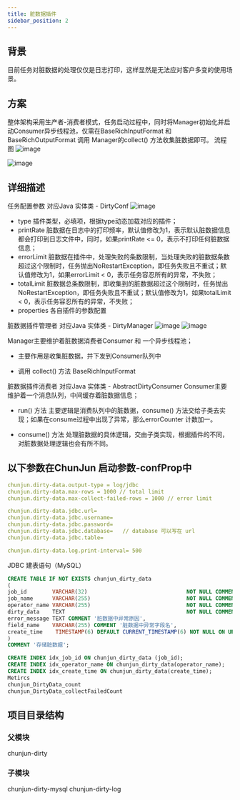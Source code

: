 ```yaml
---
title: 脏数据插件
sidebar_position: 2
---
```

## 背景
目前任务对脏数据的处理仅仅是日志打印，这样显然是无法应对客户多变的使用场景。
## 方案
整体架构采用生产者-消费者模式，任务启动过程中，同时将Manager初始化并启动Consumer异步线程池，仅需在BaseRichInputFormat 和 BaseRichOutputFormat 调用 Manager的collect() 方法收集脏数据即可。
流程图
![image](/chunjun/doc/dirty/dirty-1.png)

![image](/chunjun/doc/dirty/dirty-2.png)

## 详细描述
任务配置参数
对应Java 实体类 - DirtyConf
![image](/chunjun/doc/dirty/dirty-conf.png)

* type
  插件类型，必填项，根据type动态加载对应的插件；
* printRate
  脏数据在日志中的打印频率，默认值修改为1，表示默认脏数据信息都会打印到日志文件中，同时，如果printRate <= 0，表示不打印任何脏数据信息；
* errorLimit
  脏数据在插件中，处理失败的条数限制，当处理失败的脏数据条数超过这个限制时，任务抛出NoRestartException，即任务失败且不重试；默认值修改为1，如果errorLimit < 0，表示任务容忍所有的异常，不失败；
* totalLimit
  脏数据总条数限制，即收集到的脏数据超过这个限制时，任务抛出NoRestartException，即任务失败且不重试；默认值修改为1，如果totalLimit < 0，表示任务容忍所有的异常，不失败；
* properties
  各自插件的参数配置

脏数据插件管理者
对应Java 实体类 - DirtyManager
![image](/chunjun/doc/dirty/dirty-manager.png)
![image](/chunjun/doc/dirty/dirty-manager.png)

Manager主要维护着脏数据消费者Consumer 和 一个异步线程池；
* 主要作用是收集脏数据，并下发到Consumer队列中

* 调用 collect() 方法
  BaseRichInputFormat


脏数据插件消费者
对应Java 实体类 - AbstractDirtyConsumer
Consumer主要维护着一个消息队列，中间缓存着脏数据信息；
* run() 方法
  主要逻辑是消费队列中的脏数据，consume() 方法交给子类去实现；如果在consume过程中出现了异常，那么errorCounter 计数加一。

* consume() 方法
  处理脏数据的具体逻辑，交由子类实现，根据插件的不同，对脏数据处理逻辑也会有所不同。


## 以下参数在ChunJun 启动参数-confProp中
```yaml
chunjun.dirty-data.output-type = log/jdbc
chunjun.dirty-data.max-rows = 1000 // total limit
chunjun.dirty-data.max-collect-failed-rows = 1000 // error limit

chunjun.dirty-data.jdbc.url=
chunjun.dirty-data.jdbc.username=
chunjun.dirty-data.jdbc.password=
chunjun.dirty-data.jdbc.database=   // database 可以写在 url
chunjun.dirty-data.jdbc.table=

chunjun.dirty-data.log.print-interval= 500
```
JDBC 建表语句（MySQL）

```sql
CREATE TABLE IF NOT EXISTS chunjun_dirty_data
(
job_id        VARCHAR(32)                               NOT NULL COMMENT 'Flink Job Id',
job_name      VARCHAR(255)                              NOT NULL COMMENT 'Flink Job Name',
operator_name VARCHAR(255)                              NOT NULL COMMENT '出现异常数据的算子名，包含表名',
dirty_data    TEXT                                      NOT NULL COMMENT '脏数据的异常数据',
error_message TEXT COMMENT '脏数据中异常原因',
field_name    VARCHAR(255) COMMENT '脏数据中异常字段名',
create_time    TIMESTAMP(6) DEFAULT CURRENT_TIMESTAMP(6) NOT NULL ON UPDATE CURRENT_TIMESTAMP(6) COMMENT '脏数据出现的时间点'
)
COMMENT '存储脏数据';

CREATE INDEX idx_job_id ON chunjun_dirty_data (job_id);
CREATE INDEX idx_operator_name ON chunjun_dirty_data(operator_name);
CREATE INDEX idx_create_time ON chunjun_dirty_data(create_time);
Metircs
chunjun_DirtyData_count
chunjun_DirtyData_collectFailedCount

```

## 项目目录结构
### 父模块
chunjun-dirty

### 子模块
chunjun-dirty-mysql
chunjun-dirty-log
